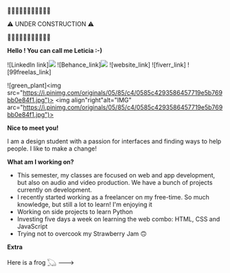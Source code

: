 🚧🚧🚧🚧🚧🚧🚧🚧🚧🚧🚧

⚠️ UNDER CONSTRUCTION ⚠️

🚧🚧🚧🚧🚧🚧🚧🚧🚧🚧🚧

 **Hello ! You can call me Leticia :-)**

![LinkedIn link]<a href="site linkedin"><img src="https://img.shields.io/badge/LinkedIn-0077B5?style=for-the-badge&logo=linkedin&logoColor=white"></a>
![Behance_link]<a href="https://www.behance.net/leticiacs-design"><img src="https://img.shields.io/badge/-Behance-blue?style=for-the-badge&logo=behance&logoColor=white"></a> 
![website_link]
![fiverr_link]
![99freelas_link]

![green_plant]<img src="https://i.pinimg.com/originals/05/85/c4/0585c4293586457719e5b769bb0e84f1.jpg")>
<img align"right"alt="IMG" arc="https://i.pinimg.com/originals/05/85/c4/0585c4293586457719e5b769bb0e84f1.jpg")>

**Nice to meet you!**

I am a design student with a passion for interfaces and finding ways to help people. I like to make a change!

**What am I working on?**

  - This semester, my classes are focused on web and app development, but also on audio and video production. We have a bunch of projects currently on development.
  - I recently started working as a freelancer on my free-time. So much knowledge, but still a lot to learn! I'm enjoying it
  - Working on side projects to learn Python
  - Investing five days a week on learning the web combo: HTML, CSS and JavaScript
  - Trying not to overcook my Strawberry Jam 🙃

**Extra**

Here is a frog 𓆏 --->

 


<!---
m00n-sh/m00n-sh is a ✨ special ✨ repository because its `README.md` (this file) appears on your GitHub profile.
You can click the Preview link to take a look at your changes.
--->
